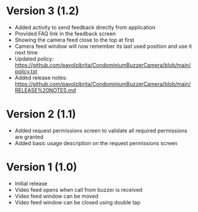 # Version 3 (1.2)
* Added activity to send feedback directly from application
* Provided FAQ link in the feedback screen
* Showing the camera feed close to the top at first
* Camera feed window will now remember its last used position and use it next time
* Updated policy: https://github.com/pavolzibrita/CondominiumBuzzerCamera/blob/main/policy.txt
* Added release notes: https://github.com/pavolzibrita/CondominiumBuzzerCamera/blob/main/RELEASE%20NOTES.md

# Version 2 (1.1)
* Added request permissions screen to validate all required permissions are granted
* Added basic usage description on the request permissions screen

# Version 1 (1.0)
* Initial release
* Video feed opens when call from buzzer is received
* Video feed window can be moved
* Video feed window can be closed using double tap
